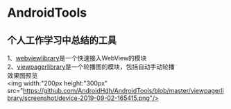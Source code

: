 # AndroidTools
## 个人工作学习中总结的工具
1、<a href="https://github.com/AndroidHdh/AndroidTools/tree/master/webviewlibrary">webviewlibrary</a>是一个快速接入WebView的模块</br>
2、<a href="https://github.com/AndroidHdh/AndroidTools/tree/master/viewpagerlibrary">viewpagerlibrary</a>是一个轮播图的模块，包括自动手动轮播</br>
效果图预览</br>
<img width:"200px height:"300px" src="https://github.com/AndroidHdh/AndroidTools/blob/master/viewpagerlibrary/screenshot/device-2019-09-02-165415.png"/>
